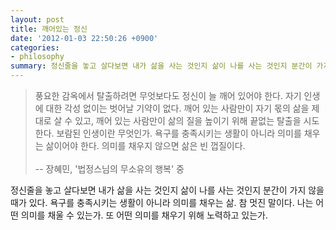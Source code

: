 ```yaml
---
layout: post
title: 깨어있는 정신
date: '2012-01-03 22:50:26 +0900'
categories:
- philosophy
summary: 정신줄을 놓고 살다보면 내가 삶을 사는 것인지 삶이 나를 사는 것인지 분간이 가지 않을 때가 있다. 욕구를 충족시키는 생활이 아니라 의미를 채우는 삶. 참 멋진 말이다. 나는 어떤 의미를 채울 수 있는가. 또 어떤 의미를 채우기 위해 노력하고 있는가.
---
```

>풍요한 감옥에서 탈출하려면 무엇보다도 정신이 늘 깨어 있어야 한다. 자기 인생에 대한 각성 없이는 벗어날 기약이 없다. 깨어 있는 사람만이 자기 몫의 삶을 제대로 살 수 있고, 깨어 있는 사람만이 삶의 질을 높이기 위해 끝없는 탈출을 시도한다. 보람된 인생이란 무엇인가. 욕구를 충족시키는 생활이 아니라 의미를 채우는 삶이어야 한다. 의미를 채우지 않으면 삶은 빈 껍질이다.
<br /><br />
-- 장혜민, '법정스님의 무소유의 행복' 중

정신줄을 놓고 살다보면 내가 삶을 사는 것인지 삶이 나를 사는 것인지 분간이 가지 않을 때가 있다. 욕구를 충족시키는 생활이 아니라 의미를 채우는 삶. 참 멋진 말이다. 나는 어떤 의미를 채울 수 있는가. 또 어떤 의미를 채우기 위해 노력하고 있는가.
